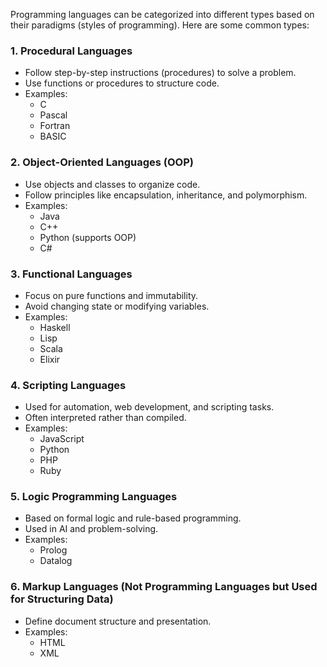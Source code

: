 Programming languages can be categorized into different types based on their paradigms (styles of programming). Here are some common types:  

### 1. **Procedural Languages**  
   - Follow step-by-step instructions (procedures) to solve a problem.  
   - Use functions or procedures to structure code.  
   - Examples:  
     - C  
     - Pascal  
     - Fortran  
     - BASIC  

### 2. **Object-Oriented Languages (OOP)**  
   - Use objects and classes to organize code.  
   - Follow principles like encapsulation, inheritance, and polymorphism.  
   - Examples:  
     - Java  
     - C++  
     - Python (supports OOP)  
     - C#  

### 3. **Functional Languages**  
   - Focus on pure functions and immutability.  
   - Avoid changing state or modifying variables.  
   - Examples:  
     - Haskell  
     - Lisp  
     - Scala  
     - Elixir  

### 4. **Scripting Languages**  
   - Used for automation, web development, and scripting tasks.  
   - Often interpreted rather than compiled.  
   - Examples:  
     - JavaScript  
     - Python  
     - PHP  
     - Ruby  

### 5. **Logic Programming Languages**  
   - Based on formal logic and rule-based programming.  
   - Used in AI and problem-solving.  
   - Examples:  
     - Prolog  
     - Datalog  

### 6. **Markup Languages (Not Programming Languages but Used for Structuring Data)**  
   - Define document structure and presentation.  
   - Examples:  
     - HTML  
     - XML  
